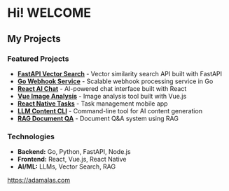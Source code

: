 # Hi! WELCOME

## My Projects

### Featured Projects

- **[FastAPI Vector Search](https://github.com/adamscoding123/fastapi-vector-search)** - Vector similarity search API built with FastAPI
- **[Go Webhook Service](https://github.com/adamscoding123/go-webhook-service)** - Scalable webhook processing service in Go
- **[React AI Chat](https://github.com/adamscoding123/react-ai-chat)** - AI-powered chat interface built with React
- **[Vue Image Analysis](https://github.com/adamscoding123/vue-image-analysis)** - Image analysis tool built with Vue.js
- **[React Native Tasks](https://github.com/adamscoding123/react-native-tasks)** - Task management mobile app
- **[LLM Content CLI](https://github.com/adamscoding123/llm-content-cli)** - Command-line tool for AI content generation
- **[RAG Document QA](https://github.com/adamscoding123/rag-document-qa)** - Document Q&A system using RAG

### Technologies
- **Backend:** Go, Python, FastAPI, Node.js
- **Frontend:** React, Vue.js, React Native
- **AI/ML:** LLMs, Vector Search, RAG

https://adamalas.com
